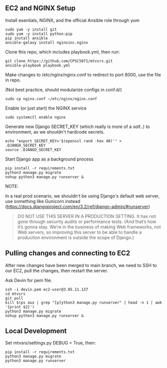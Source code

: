 ## EC2 and NGINX Setup 

Install esentials, NGINX, and the official Ansible role through yum 

```
sudo yum -y install git
sudo yum -y install python-pip
pip install ansible 
ansible-galaxy install nginxinc.nginx
```

Clone this repo, which includes playbook.yml, then run: 

```
git clone https://github.com/CPSC5071/mtvsrs.git
ansible-playbook playbook.yml
```

Make changes to /etc/nginx/nginx.conf to redirect to port 8000, use the file in repo. 

(Not best practice, should modularize configs in conf.d/)

```
sudo cp nginx.conf ~/etc/nginx/nginx.conf
```

Enable (or just start) the NGINX service 

```
sudo systemctl enable nginx
```

Generate new Django SECRET_KEY (which really is more of a *salt*..) to environment, as we shouldn't hardcode secrets.

```
echo "export SECRET_KEY='$(openssl rand -hex 40)'" > .DJANGO_SECRET_KEY
source .DJANGO_SECRET_KEY
```

Start Django app as a background process

```
pip install -r requirements.txt
python3 manage.py migrate
nohup python3 manage.py runserver &
```

NOTE: 

In a real prod scenario, we shouldn't be using Django's default web server, use something like Gunicorn instead (https://docs.djangoproject.com/en/3.2/ref/django-admin/#runserver)

> DO NOT USE THIS SERVER IN A PRODUCTION SETTING. It has not gone through security audits or performance tests.
> (And that’s how it’s gonna stay. We’re in the business of making Web frameworks, not Web servers, so improving this
> server to be able to handle a production environment is outside the scope of Django.)

## Pulling changes and connecting to EC2 

After new changes have been merged to main branch, we need to SSH to our EC2, pull the changes, then restart the server. 

Ask Devin for pem file.

```
ssh -i devin.pem ec2-user@3.85.11.137
cd mtvsrs 
git pull 
kill $(ps aux | grep "[p]ython3 manage.py runserver" | head -n 1 | awk '{print $2}')
python3 manage.py migrate 
nohup python3 manage.py runserver &
```

## Local Development 

Set mtvsrs/settings.py DEBUG = True, then: 

```
pip install -r requirements.txt
python3 manage.py migrate
python3 manage.py runserver
```
